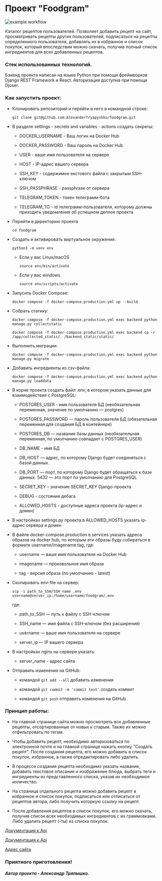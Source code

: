 #  Проект "Foodgram"

![example workflow](https://github.com/AlexanderTryapyshko/foodgram/actions/workflows/main.yml/badge.svg)

Каталог рецептов пользователей.
Позволяет добавить рецепт на сайт, просматривать рецепты других пользователей, подписаться на рецепты определенного пользователя, добавлять их в избранное и список покупок, который впоследствии можно скачать, получив полный список ингредиентов для всех добавленных рецептов.

### Стек использованных технологий.

Бэкенд проекта написан на языке Python при помощи фреймворков Django REST Framework и React. Авторизация доступна при помощи Djoser.

### Как запустить проект: 

* Клонировать репозиторий и перейти в него в командной строке: 

    ``` 
    git clone git@github.com:AlexanderTryapyshko/foodgram.git
    ``` 

* В разделе settings - secrets and variables - actions создать секреты:

    - DOCKER_USERNAME - Ваш логин на Docker Hub

    - DOCKER_PASSWORD - Ваш пароль на Docker Hub

    - USER - ваше имя пользователя на сервере

    - HOST - IP-адрес вашего сервера

    - SSH_KEY - содержимое екстового файла с закрытым SSH-ключом

    - SSH_PASSPHRASE - passphrase от сервера

    - TELEGRAM_TOKEN - токен телеграмм-бота

    - TELEGRAM_TO - id телеграмм-пользователя, которому должны приходить уведомления об успешном деплое проекта

* Перейти в директорию проекта 
    
    ``` 
    cd foodgram 
    ``` 

* Cоздать и активировать виртуальное окружение: 
    
    ``` 
    python3 -m venv env 
    ``` 

    -  Если у вас Linux/macOS 

        ```
        source env/bin/activate 
        ```
        
    - Если у вас windows 

        ```
        source env/scripts/activate 
        ```

* Запусить Docker Compose:

    ```
    docker compose -f docker-compose.production.yml up --build
    ```

* Собрать статику:

    ```
    docker compose -f docker-compose.production.yml exec backend python manage.py collectstatic

    docker compose -f docker-compose.production.yml exec backend cp -r /app/collected_static/. /backend_static/static/
    ```

* Выполнить миграции:

    ```
    docker compose -f docker-compose.production.yml exec backend python manage.py migrate
    ```

* Добавить ингредиенты из csv-файла:

    ```
    docker compose -f docker-compose.production.yml exec backend python manage.py loaddata
    ```

* В корне проекта создать файл .env, в котором указать данные для взаимодействия с PostgreSQL:

    - POSTGRES_USER - имя пользователя БД (необязательная переменная, значение по умолчанию — postgres)

    - POSTGRES_PASSWORD — пароль пользователя БД (обязательная переменная для создания БД в контейнере)

    - POSTGRES_DB — название базы данных (необязательная переменная, по умолчанию совпадает с POSTGRES_USER)

    - DB_NAME - имя БД

    - DB_HOST — адрес, по которому Django будет соединяться с базой данных.

    - DB_PORT — порт, по которому Django будет обращаться к базе данных. 5432 — это порт по умолчанию для PostgreSQL

    - SECRET_KEY - значение SECRET_KEY Django-проекта

    - DEBUG - состояние дебага

    - ALLOWED_HOSTS - доступные адреса проекта (ip-адрес и домен)

* В настройках settings.py проекта в ALLOWED_HOSTS указать ip-адрес сервера и домен

* В файле docker-compose.production в services указать адреса образов на docker hub, по которым эти образы буду собираться в формате username/imagename:tag, где:

    - username — ваше имя пользователя на Docker Hub

    - imagename — произвольное имя образа

    - tag - версия образа (по умолчанию - latest)

* Скопировать env-file на сервер:

    ```
    scp -i path_to_SSH/SSH_name .env username@server_ip:/home/username/foodgram/.env
    ```

    где:

    - path_to_SSH — путь к файлу с SSH-ключом

    - SSH_name — имя файла с SSH-ключом (без расширения)

    - username — ваше имя пользователя на сервере

    - server_ip — IP вашего сервера

* В настройках nginx на сервере указать:

    - server_name - адрес сайта

* Отправить изменения на GitHub:

    - командой ``` git add --all ``` добавить изменения

    - командой ``` git commit -m 'commit text' ``` создать коммит

    - командой ``` git push ``` отправить изменения на GitHub

### Принцип работы:

- На главной странице сайта можно просмотреть все добавленные рецепты, отсортированные от новых к старым. Также их можно отфильтровать по тегам.

- Чтобы добавить рецепт, необходимо авторизоваться по электронной почте и на главной странице нажать кнопку "Создать рецепт". После создания рецепта, его можно добавить в список покупок, избранное, а также отредактировать либо удалить.

- В процессе создания рецепта необходимо указать название, добавить текстовое описание и изображение блюда, выбрать теги и ингредиенты из представленного списка, указав их необходимое количество.

- На странице отдельного рецепта можно добавить рецепт в избранное и список покупок, подписаться или отписаться от рецептов автора, либо получить которкую ссылку на рецепт.

- После добавления рецептов в список покупок, его можно скачать, получив список всех необходимых ингредиентов с их граммовками. Либо удалить рецепт (-ты) из списка покупок.

[Документация к Api](http://tryapsfood.hopto.org/api/docs/)

[Документация к Api](localhost/api/docs/)

[Адрес сайта](https://tryapsfood.hopto.org/)

### Приятного приготовления!

##### Автор проекта - Александр Тряпышко.
